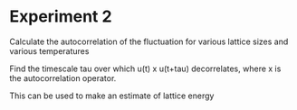 # Experiment 2
Calculate the autocorrelation of the fluctuation for various lattice sizes and various temperatures

Find the timescale tau over which u(t) x u(t+tau) decorrelates, where x is the autocorrelation operator.

This can be used to make an estimate of lattice energy
